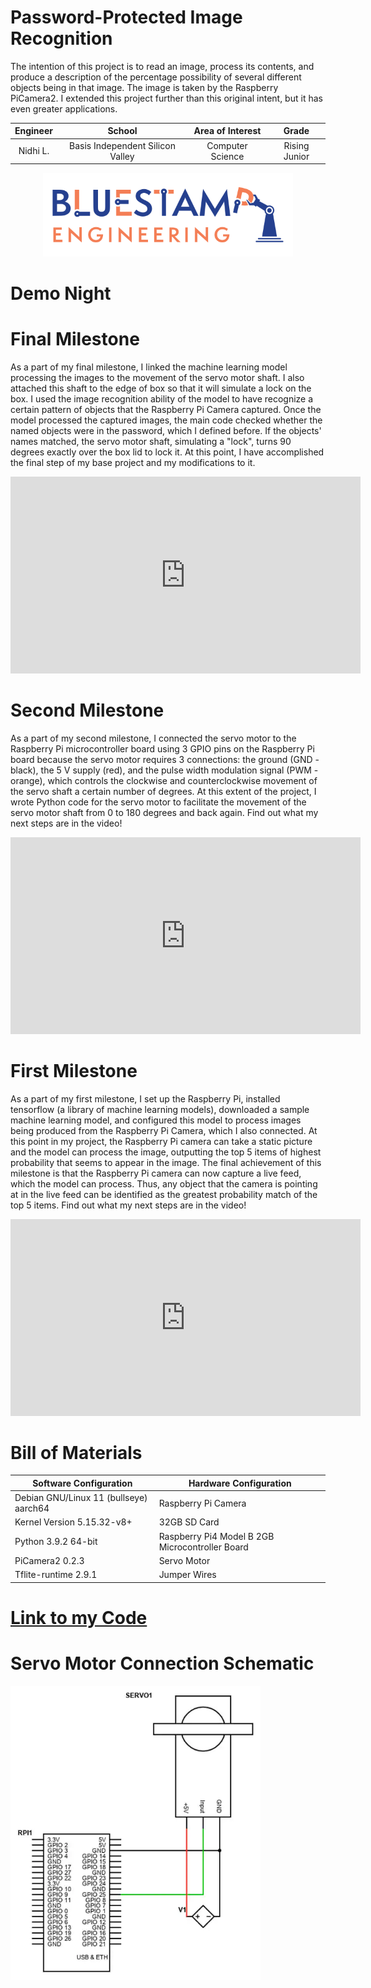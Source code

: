 # Password-Protected Image Recognition
The intention of this project is to read an image, process its contents, and produce a description of the percentage possibility of several different objects being in that image. The image is taken by the Raspberry PiCamera2. I extended this project further than this original intent, but it has even greater applications.

| **Engineer** | **School** | **Area of Interest** | **Grade** |
|:--:|:--:|:--:|:--:|
| Nidhi L. | Basis Independent Silicon Valley | Computer Science | Rising Junior       

<p align = "center" >
<img width="400" src="https://raw.githubusercontent.com/BlueStampEng/BSE_Template_Portfolio/de8633f62b5da2234992a0178a6a72fd6df7e7e1/branding/BlueStamp-Logo.svg" alt="Headstone Image">
</p>

 
# Demo Night



# Final Milestone
  As a part of my final milestone, I linked the machine learning model processing the images to the movement of the servo motor shaft. I also attached this shaft to     the edge of box so that it will simulate a lock on the box. I used the image recognition ability of the model to have recognize a certain pattern of objects that the   Raspberry Pi Camera captured. Once the model processed the captured images, the main code checked whether the named objects were in the password, which I defined       before. If the objects' names matched, the servo motor shaft, simulating a "lock", turns 90 degrees exactly over the box lid to lock it. At this point, I have         accomplished the final step of my base project and my modifications to it.

<iframe width="560" height="315" src="https://www.youtube.com/embed/l1_Vb763a3Q" title="YouTube video player" frameborder="0" allow="accelerometer; autoplay; clipboard-write; encrypted-media; gyroscope; picture-in-picture" allowfullscreen></iframe>



# Second Milestone
  As a part of my second milestone, I connected the servo motor to the Raspberry Pi microcontroller board using 3 GPIO pins on the Raspberry Pi board because the servo   motor requires 3 connections: the ground (GND - black), the 5 V supply (red), and the pulse width modulation signal (PWM - orange), which controls the clockwise and   counterclockwise movement of the servo shaft a certain number of degrees.  At this extent of the project, I wrote Python code for the servo motor to facilitate the     movement of the servo motor shaft from 0 to 180 degrees and back again. Find out what my next steps are in the video!

<iframe width="560" height="315" src="https://www.youtube.com/embed/yPYlxmPScQ0" title="YouTube video player" frameborder="0" allow="accelerometer; autoplay; clipboard-write; encrypted-media; gyroscope; picture-in-picture" allowfullscreen></iframe>
 
 

# First Milestone
  As a part of my first milestone, I set up the Raspberry Pi, installed tensorflow (a library of machine learning models),    downloaded a sample machine learning       model, and configured this model to process images being produced from the Raspberry Pi Camera, which I also connected. At this point in my project, the Raspberry     Pi camera can take a static picture and the model can process the image, outputting the top 5 items of highest probability that seems to appear in the image. The       final achievement of this milestone is that the Raspberry Pi camera can now capture a live feed, which the model can process. Thus, any object that the camera is       pointing at in the live feed can be identified as the greatest probability match of the top 5 items. Find out what my next steps are in the video!  

<iframe width="560" height="315" src="https://www.youtube.com/embed/HjJp5JbvUPY" title="YouTube video player" frameborder="0" allow="accelerometer; autoplay; clipboard-write; encrypted-media; gyroscope; picture-in-picture" allowfullscreen></iframe>

 
# Bill of Materials
 
 | **Software Configuration** | **Hardware Configuration** |
 | -------------------------- | -------------------------- |
 |  Debian GNU/Linux 11 (bullseye) aarch64 | Raspberry Pi Camera        |
 |  Kernel Version 5.15.32-v8+| 32GB SD Card               |
 |  Python 3.9.2 64-bit       | Raspberry Pi4 Model B 2GB Microcontroller Board |
 |  PiCamera2 0.2.3           | Servo Motor                | 
 |  Tflite-runtime 2.9.1      | Jumper Wires               |
 
 

# [Link to my Code](https://github.com/nidhilawange/Object-Detection-Lock)


# Servo Motor Connection Schematic

<p align = "left" >
<img width="400" src="ServoMotor_Schematic.webp" alt="Servo Image">
</p>
 


